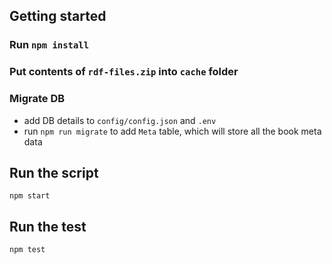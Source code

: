 ## Getting started

### Run `npm install`

### Put contents of `rdf-files.zip` into `cache` folder

### Migrate DB

- add DB details to `config/config.json` and `.env`
- run `npm run migrate` to add `Meta` table, which will store all the book meta data

## Run the script

```
npm start
```

## Run the test

```
npm test
```
